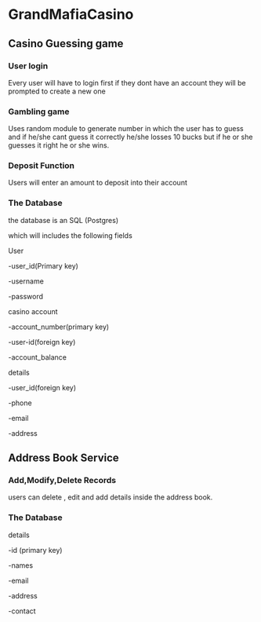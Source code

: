 # GrandMafiaCasino

## Casino Guessing game 

### User login

Every user will have to login first if they dont have an account they will be prompted to create a new one

### Gambling game

Uses random module to generate number in which the user has to guess and if he/she cant guess it correctly he/she losses 10 bucks 
but if he or she guesses it right he or she wins.

### Deposit Function

Users will enter an amount to deposit into their account

### The Database 

the database is an SQL (Postgres)

which will includes the following fields 

User

-user_id(Primary key)

-username

-password


casino account

-account_number(primary key)

-user-id(foreign key)

-account_balance

details 

-user_id(foreign key)

-phone 

-email

-address


## Address Book Service

### Add,Modify,Delete Records

users can delete , edit and add details inside the address book.

### The Database

details

-id (primary key)

-names

-email

-address

-contact





